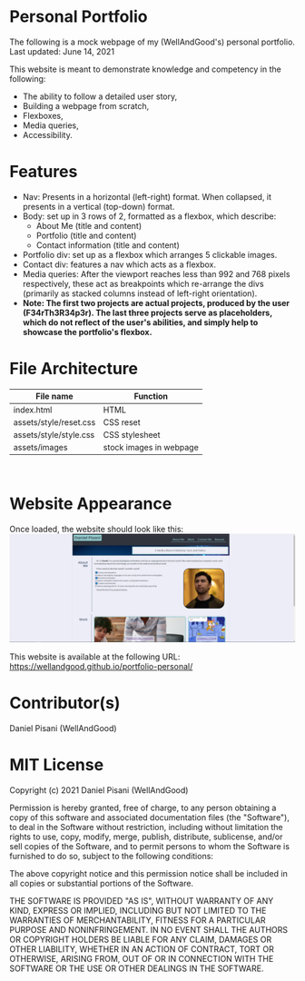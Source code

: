 # Personal Portfolio

The following is a mock webpage of my (WellAndGood's) personal portfolio.
Last updated: June 14, 2021

This website is meant to demonstrate knowledge and competency in the following:

- The ability to follow a detailed user story,
- Building a webpage from scratch,
- Flexboxes,
- Media queries,
- Accessibility.

# Features

- Nav: Presents in a horizontal (left-right) format. When collapsed, it presents in a vertical (top-down) format.
- Body: set up in 3 rows of 2, formatted as a flexbox, which describe:
    - About Me (title and content)
    - Portfolio (title and content)
    - Contact information (title and content)
- Portfolio div: set up as a flexbox which arranges 5 clickable images.
- Contact div: features a nav which acts as a flexbox.
- Media queries: After the viewport reaches less than 992 and 768 pixels respectively, these act as breakpoints which re-arrange the divs (primarily as stacked columns instead of left-right orientation).
- **Note: The first two projects are actual projects, produced by the user (F34rTh3R34p3r). The last three projects serve as placeholders, which do not reflect of the user's abilities, and simply help to showcase the portfolio's flexbox.**


# File Architecture

File name | Function
------------ | -------------
index.html | HTML
assets/style/reset.css | CSS reset
assets/style/style.css | CSS stylesheet
assets/images | stock images in webpage
<pre>

</pre>
# Website Appearance 
Once loaded, the website should look like this:  
![Appearance Upon Deployment](assets/images/websiteScreenshot.jpg)

This website is available at the following URL:   https://wellandgood.github.io/portfolio-personal/ 


# Contributor(s)
Daniel Pisani (WellAndGood)

# MIT License

Copyright (c) 2021 Daniel Pisani (WellAndGood) 

Permission is hereby granted, free of charge, to any person obtaining a copy of this software and associated documentation files (the "Software"), to deal in the Software without restriction, including without limitation the rights to use, copy, modify, merge, publish, distribute, sublicense, and/or sell copies of the Software, and to permit persons to whom the Software is furnished to do so, subject to the following conditions:

The above copyright notice and this permission notice shall be included in all copies or substantial portions of the Software.

THE SOFTWARE IS PROVIDED "AS IS", WITHOUT WARRANTY OF ANY KIND, EXPRESS OR IMPLIED, INCLUDING BUT NOT LIMITED TO THE WARRANTIES OF MERCHANTABILITY, FITNESS FOR A PARTICULAR PURPOSE AND NONINFRINGEMENT. IN NO EVENT SHALL THE AUTHORS OR COPYRIGHT HOLDERS BE LIABLE FOR ANY CLAIM, DAMAGES OR OTHER LIABILITY, WHETHER IN AN ACTION OF CONTRACT, TORT OR OTHERWISE, ARISING FROM, OUT OF OR IN CONNECTION WITH THE SOFTWARE OR THE USE OR OTHER DEALINGS IN THE SOFTWARE.


